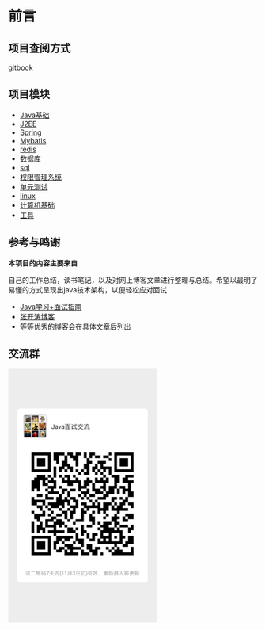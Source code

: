# 前言

## 项目查阅方式

[gitbook](http://java.isture.com)

## 项目模块

- [Java基础](<http://java.isture.com/base/>)
- [J2EE](<http://java.isture.com/J2EE/>)
- [Spring](<http://java.isture.com/spring/>)
- [Mybatis](<http://java.isture.com/Mybatis/>)
- [redis](<http://java.isture.com/redis/>)
- [数据库](http://java.isture.com/db/)
- [sql](http://java.isture.com/sql/)
- [权限管理系统](http://java.isture.com/rbac/)
- [单元测试](http://java.isture.com/test/)
- [linux](http://java.isture.com/linux/)
- [计算机基础](http://java.isture.com/cs/)
- [工具](http://java.isture.com/tools/)

## 参考与鸣谢

**本项目的内容主要来自**

自己的工作总结，读书笔记，以及对网上博客文章进行整理与总结。希望以最明了易懂的方式呈现出java技术架构，以便轻松应对面试

- [Java学习+面试指南](<https://github.com/Snailclimb/JavaGuide>)
- [张开涛博客](<https://www.iteye.com/blog/user/jinnianshilongnian>)
- 等等优秀的博客会在具体文章后列出

## 交流群

<img src="./img/group.jpg" width="300px" alt="图片名称" align=center />


